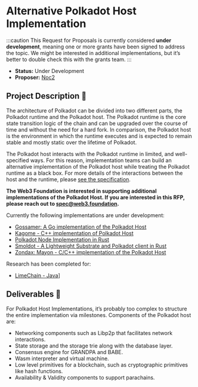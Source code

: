 # Alternative Polkadot Host Implementation

:::caution
This Request for Proposals is currently considered **under development**, meaning one or more grants have been signed to address the topic. We might be interested in additional implementations, but it’s better to double check this with the grants team.
:::

- **Status:** Under Development
- **Proposer:** [Noc2](https://github.com/Noc2)

## Project Description :page_facing_up:

The architecture of Polkadot can be divided into two different parts, the Polkadot runtime and the Polkadot host. The Polkadot runtime is the core state transition logic of the chain and can be upgraded over the course of time and without the need for a hard fork. In comparison, the Polkadot host is the environment in which the runtime executes and is expected to remain stable and mostly static over the lifetime of Polkadot.

The Polkadot host interacts with the Polkadot runtime in limited, and well-specified ways. For this reason, implementation teams can build an alternative implementation of the Polkadot host while treating the Polkadot runtime as a black box. For more details of the interactions between the host and the runtime, please [see the specification](https://github.com/w3f/polkadot-spec/).

**The Web3 Foundation is interested in supporting additional implementations of the Polkadot Host. If you are interested in this RFP, please reach out to spec@web3.foundation.**

Currently the following implementations are under development:

- [Gossamer: A Go implementation of the Polkadot Host](https://github.com/ChainSafe/gossamer)
- [Kagome - C++ implementation of Polkadot Host](https://github.com/soramitsu/kagome)
- [Polkadot Node Implementation in Rust](https://github.com/paritytech/polkadot)
- [Smoldot - A Lightweight Substrate and Polkadot client in Rust](https://github.com/paritytech/smoldot)
- [Zondax: Mayon - C/C++ implementation of the Polkadot Host](https://github.com/Zondax/mayon)

Research has been completed for:

- [LimeChain - Java](https://github.com/LimeChain/java-host-research)]

## Deliverables :nut_and_bolt:

For Polkadot Host Implementations, it’s probably too complex to structure the entire implementation via milestones. Components of the Polkadot host are:

- Networking components such as Libp2p that facilitates network interactions.
- State storage and the storage trie along with the database layer.
- Consensus engine for GRANDPA and BABE.
- Wasm interpreter and virtual machine.
- Low level primitives for a blockchain, such as cryptographic primitives like hash functions.
- Availability & Validity components to support parachains.

